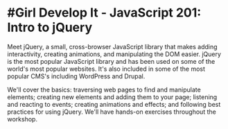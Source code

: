 #Girl Develop It - JavaScript 201: Intro to jQuery
===================

Meet jQuery, a small, cross-browser JavaScript library that makes adding interactivity, creating animations, and manipulating the DOM easier. jQuery is the most popular JavaScript library and has been used on some of the world's most popular websites. It's also included in some of the most popular CMS's including WordPress and Drupal.

We'll cover the basics: traversing web pages to find and manipulate elements; creating new elements and adding them to your page; listening and reacting to events; creating animations and effects; and following best practices for using jQuery. We'll have hands-on exercises throughout the workshop.